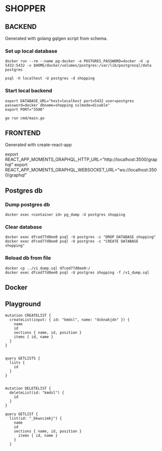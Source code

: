 # SHOPPER

## BACKEND

Generated with golang gqlgen script from schema.

### Set up local database

    docker run --rm --name pg-docker -e POSTGRES_PASSWORD=docker -d -p 5432:5432 -v $HOME/docker/volumes/postgres:/var/lib/postgresql/data postgres

    psql -h localhost -U postgres -d shopping

### Start local backend

    export DATABASE_URL="host=localhost port=5432 user=postgres password=docker dbname=shopping sslmode=disable"
    export PORT="3500"

    go run cmd/main.go

## FRONTEND

Generated with create-react-app

export REACT_APP_MOMENTS_GRAPHQL_HTTP_URL="http://localhost:3500/graphql"
export REACT_APP_MOMENTS_GRAPHQL_WEBSOCKET_URL="ws://localhost:3500/graphql"

## Postgres db

### Dump postgres db

    docker exec <container id> pg_dump -U postgres shopping

### Clear database

    docker exec dfced77d0ee0 psql -U postgres -c "DROP DATABASE shopping"
    docker exec dfced77d0ee0 psql -U postgres -c "CREATE DATABASE shopping"

### Reload db from file

    docker cp ../v1_dump.sql dfced77d0ee0:/
    docker exec dfced77d0ee0 psql -U postgres shopping -f /v1_dump.sql

## Docker

## Playground

    mutation CREATELIST {
      createList(input: { id: "kmdsl", name: "dsknakjdn" }) {
        name
        id
        sections { name, id, position }
        items { id, name }
      }
    }


    query GETLISTS {
      lists {
        id
      }
    }


    mutation DELETELIST {
      deleteList(id: "kmdsl") {
        id
      }
    }

    query GETLIST {
      list(id: "_bkwxcimkj") {
        name
        id
        sections { name, id, position }
          items { id, name }
        }
      }
